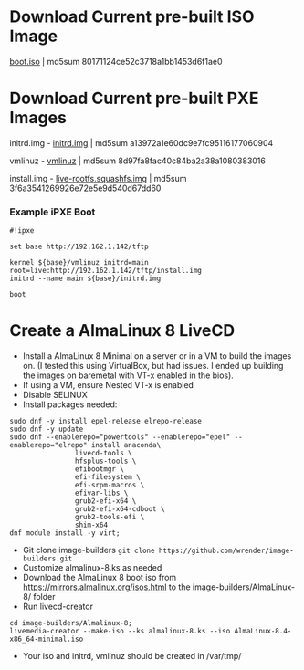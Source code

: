 # Download Current pre-built ISO Image
[boot.iso](https://www.otherdata.com/custom-images/AlmaLinux-8/boot.iso) | md5sum 80171124ce52c3718a1bb1453d6f1ae0

# Download Current pre-built PXE Images
initrd.img - [initrd.img](https://www.otherdata.com/custom-images/AlmaLinux-8/initrd.img) | md5sum a13972a1e60dc9e7fc95116177060904

vmlinuz - [vmlinuz](https://www.otherdata.com/custom-images/AlmaLinux-8/vmlinuz) | md5sum 8d97fa8fac40c84ba2a38a1080383016

install.img - [live-rootfs.squashfs.img](https://www.otherdata.com/custom-images/AlmaLinux-8/install.img) | md5sum 3f6a3541269926e72e5e9d540d67dd60

### Example iPXE Boot
```
#!ipxe

set base http://192.162.1.142/tftp

kernel ${base}/vmlinuz initrd=main root=live:http://192.162.1.142/tftp/install.img
initrd --name main ${base}/initrd.img

boot
```
# Create a AlmaLinux 8 LiveCD
- Install a AlmaLinux 8 Minimal on a server or in a VM to build the images on. (I tested this using VirtualBox, but had issues. I ended up building the images on baremetal with VT-x enabled in the bios).
- If using a VM, ensure Nested VT-x is enabled
- Disable SELINUX
- Install packages needed:
```
sudo dnf -y install epel-release elrepo-release
sudo dnf -y update
sudo dnf --enablerepo="powertools" --enablerepo="epel" --enablerepo="elrepo" install anaconda\
                livecd-tools \
                hfsplus-tools \
                efibootmgr \
                efi-filesystem \
                efi-srpm-macros \
                efivar-libs \
                grub2-efi-x64 \
                grub2-efi-x64-cdboot \
                grub2-tools-efi \
                shim-x64
dnf module install -y virt;
```
- Git clone image-builders `git clone https://github.com/wrender/image-builders.git`
- Customize almalinux-8.ks as needed
- Download the AlmaLinux 8 boot iso from https://mirrors.almalinux.org/isos.html to the image-builders/AlmaLinux-8/ folder
- Run livecd-creator
```
cd image-builders/Almalinux-8;
livemedia-creator --make-iso --ks almalinux-8.ks --iso AlmaLinux-8.4-x86_64-minimal.iso
```
- Your iso and initrd, vmlinuz should be created in /var/tmp/
